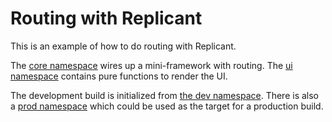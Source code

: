 # Routing with Replicant

This is an example of how to do routing with Replicant.

The [core namespace](./src/parens/core.cljs) wires up a mini-framework with
routing. The [ui namespace](./src/parens/ui.cljc) contains pure functions to
render the UI.

The development build is initialized from [the dev
namespace](./dev/parens/dev.cljs). There is also a [prod
namespace](./src/parens/prod.cljs) which could be used as the target for a
production build.
